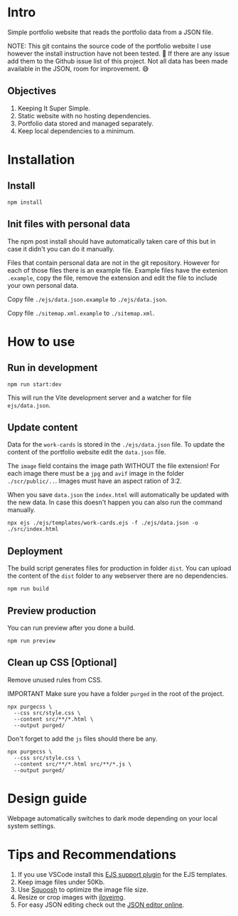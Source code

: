 # Intro
Simple portfolio website that reads the portfolio data from a JSON file.

NOTE:
This git contains the source code of the portfolio website I use however the install instruction have not been tested. 😬
If there are any issue add them to the Github issue list of this project.
Not all data has been made available in the JSON, room for improvement. 😅

## Objectives
1. Keeping It Super Simple.
2. Static website with no hosting dependencies.
3. Portfolio data stored and managed separately.
4. Keep local dependencies to a minimum.

# Installation

## Install 
```
npm install
```

## Init files with personal data
The npm post install should have automatically taken care of this but in case it didn't you can do it manually.

Files that contain personal data are not in the git repository.
However for each of those files there is an example file.
Example files have the extenion `.example`, copy the file, remove the extension and edit the file to include your own personal data.

Copy file `./ejs/data.json.example` to `./ejs/data.json`.

Copy file `./sitemap.xml.example` to `./sitemap.xml`.

# How to use

## Run in development
```
npm run start:dev
```

This will run the Vite development server and a watcher for file `ejs/data.json`.

## Update content
Data for the `work-cards` is stored in the `./ejs/data.json` file.
To update the content of the portfolio website edit the `data.json` file.

The `image` field contains the image path WITHOUT the file extension!
For each image there must be a `jpg` and `avif` image in the folder `./scr/public/..`.
Images must have an aspect ration of 3:2.

When you save `data.json` the `index.html` will automatically be updated with the new data.
In case this doesn't happen you can also run the command manually.
```
npx ejs ./ejs/templates/work-cards.ejs -f ./ejs/data.json -o ./src/index.html
```

## Deployment
The build script generates files for production in folder `dist`.
You can upload the content of the `dist` folder to any webserver there are no dependencies.

```
npm run build
```

## Preview production
You can run preview after you done a build.
```
npm run preview
```

## Clean up CSS [Optional]
Remove unused rules from CSS.

IMPORTANT
Make sure you have a folder `purged` in the root of the project.

```
npx purgecss \
  --css src/style.css \
  --content src/**/*.html \
  --output purged/
```

Don't forget to add the `js` files should there be any.

```
npx purgecss \
  --css src/style.css \
  --content src/**/*.html src/**/*.js \
  --output purged/
```

# Design guide
Webpage automatically switches to dark mode depending on your local system settings.

# Tips and Recommendations
1. If you use VSCode install this [EJS support plugin](https://marketplace.visualstudio.com/items/?itemName=DigitalBrainstem.javascript-ejs-support) for the EJS templates.
2. Keep image files under 50Kb.
3. Use [Squoosh](https://squoosh.app/) to optimize the image file size.
4. Resize or crop images with [iloveimg](https://www.iloveimg.com/).
5. For easy JSON editing check out the [JSON editor online](https://jsoneditoronline.org/). 
